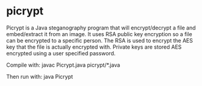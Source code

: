 picrypt
=======

Picrypt is a Java steganography program that will encrypt/decrypt a file and embed/extract it from an image.  It uses RSA public key encryption so a file can be encrypted to a specific person.  The RSA is used to encrypt the AES key that the file is actually encrypted with.  Private keys are stored AES encrypted using a user specified password.

Compile with: javac Picrypt.java picrypt/*.java

Then run with: java Picrypt

